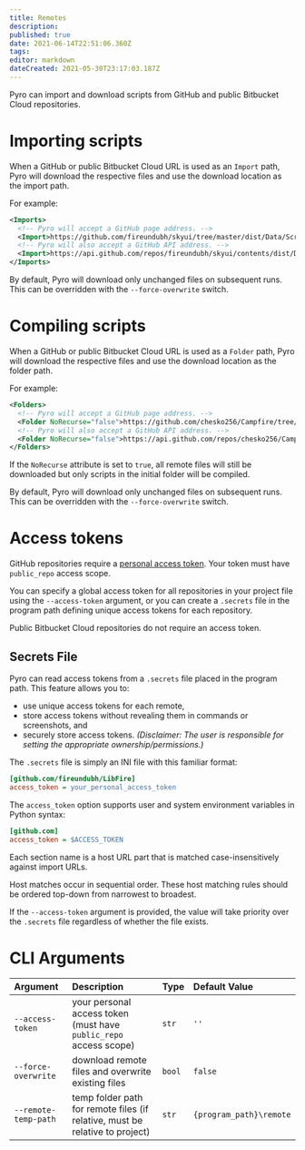 ```yaml
---
title: Remotes
description: 
published: true
date: 2021-06-14T22:51:06.360Z
tags: 
editor: markdown
dateCreated: 2021-05-30T23:17:03.187Z
---
```



Pyro can import and download scripts from GitHub and public Bitbucket Cloud repositories.

# Importing scripts

When a GitHub or public Bitbucket Cloud URL is used as an `Import` path, Pyro will download the respective files and use the download location as the import path.

For example:

```xml
<Imports>
  <!-- Pyro will accept a GitHub page address. -->
  <Import>https://github.com/fireundubh/skyui/tree/master/dist/Data/Scripts/Source</Import>
  <!-- Pyro will also accept a GitHub API address. -->
  <Import>https://api.github.com/repos/fireundubh/skyui/contents/dist/Data/Scripts/Source?ref=master</Import>
</Imports>
```

By default, Pyro will download only unchanged files on subsequent runs. This can be overridden with the `--force-overwrite` switch.


# Compiling scripts

When a GitHub or public Bitbucket Cloud URL is used as a `Folder` path, Pyro will download the respective files and use the download location as the folder path.

For example:

```xml
<Folders>
  <!-- Pyro will accept a GitHub page address. -->
  <Folder NoRecurse="false">https://github.com/chesko256/Campfire/tree/master_fo4/Scripts/Source</Folder>
  <!-- Pyro will also accept a GitHub API address. -->
  <Folder NoRecurse="false">https://api.github.com/repos/chesko256/Campfire/contents/Scripts/Source?ref=master_fo4</Folder>
</Folders>
```

If the `NoRecurse` attribute is set to `true`, all remote files will still be downloaded but only scripts in the initial folder will be compiled.

By default, Pyro will download only unchanged files on subsequent runs. This can be overridden with the `--force-overwrite` switch.


# Access tokens

GitHub repositories require a [personal access token](https://help.github.com/en/github/authenticating-to-github/creating-a-personal-access-token-for-the-command-line). Your token must have `public_repo` access scope.

You can specify a global access token for all repositories in your project file using the `--access-token` argument, or you can create a `.secrets` file in the program path defining unique access tokens for each repository.

Public Bitbucket Cloud repositories do not require an access token.

## Secrets File

Pyro can read access tokens from a `.secrets` file placed in the program path. This feature allows you to:

- use unique access tokens for each remote,
- store access tokens without revealing them in commands or screenshots, and
- securely store access tokens. _(Disclaimer: The user is responsible for setting the appropriate ownership/permissions.)_

The `.secrets` file is simply an INI file with this familiar format:

```ini
[github.com/fireundubh/LibFire]
access_token = your_personal_access_token
```

The `access_token` option supports user and system environment variables in Python syntax:

```ini
[github.com]
access_token = $ACCESS_TOKEN
```

Each section name is a host URL part that is matched case-insensitively against import URLs.

Host matches occur in sequential order. These host matching rules should be ordered top-down from narrowest to broadest. 

If the `--access-token` argument is provided, the value will take priority over the `.secrets` file regardless of whether the file exists.


# CLI Arguments

Argument | Description | Type | Default Value
:--- | :--- | :--- | :---
`--access-token` | your personal access token (must have `public_repo` access scope) | `str` | `''`
`--force-overwrite` | download remote files and overwrite existing files | `bool` | `false`
`--remote-temp-path` | temp folder path for remote files (if relative, must be relative to project) | `str` | `{program_path}\remote`
